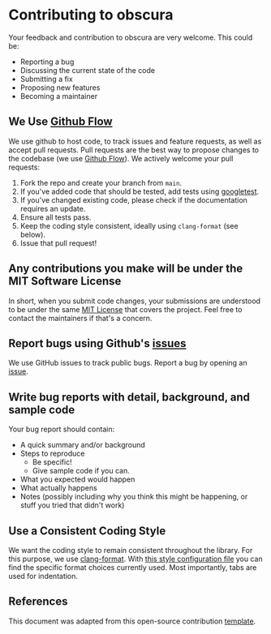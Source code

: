 # Contributing to obscura
Your feedback and contribution to obscura are very welcome. This could be:

- Reporting a bug
- Discussing the current state of the code
- Submitting a fix
- Proposing new features
- Becoming a maintainer

## We Use [Github Flow](https://guides.github.com/introduction/flow/index.html)
We use github to host code, to track issues and feature requests, as well as accept pull requests. Pull requests are the best way to propose changes to the codebase (we use [Github Flow](https://guides.github.com/introduction/flow/index.html)). We actively welcome your pull requests:

1. Fork the repo and create your branch from `main`.
2. If you've added code that should be tested, add tests using [googletest](https://github.com/google/googletest).
3. If you've changed existing code, please check if the documentation requires an update.
4. Ensure all tests pass.
5. Keep the coding style consistent, ideally using `clang-format` (see below).
6. Issue that pull request!

## Any contributions you make will be under the MIT Software License
In short, when you submit code changes, your submissions are understood to be under the same [MIT License](http://choosealicense.com/licenses/mit/) that covers the project. Feel free to contact the maintainers if that's a concern.

## Report bugs using Github's [issues](https://github.com/temken/obscura/issues)
We use GitHub issues to track public bugs. Report a bug by opening an [issue](https://github.com/temken/obscura/issues).

## Write bug reports with detail, background, and sample code
Your bug report should contain:

- A quick summary and/or background
- Steps to reproduce
  - Be specific!
  - Give sample code if you can.
- What you expected would happen
- What actually happens
- Notes (possibly including why you think this might be happening, or stuff you tried that didn't work)


## Use a Consistent Coding Style
We want the coding style to remain consistent throughout the library. For this purpose, we use [clang-format](https://clang.llvm.org/docs/ClangFormat.html). With [this style configuration file](https://github.com/temken/clang-format-style/blob/master/.clang-format) you can find the specific format choices currently used. Most importantly, tabs are used for indentation.

## References
This document was adapted from this open-source contribution [template](https://gist.github.com/briandk/3d2e8b3ec8daf5a27a62).
